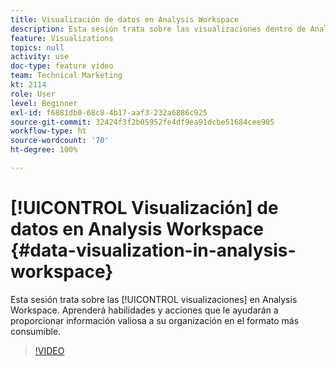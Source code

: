 ```yaml
---
title: Visualización de datos en Analysis Workspace
description: Esta sesión trata sobre las visualizaciones dentro de Analysis Workspace. Aprenderá habilidades y acciones que le ayudarán a proporcionar información valiosa a su organización en el formato más consumible.
feature: Visualizations
topics: null
activity: use
doc-type: feature video
team: Technical Marketing
kt: 2114
role: User
level: Beginner
exl-id: f6881db0-68c8-4b17-aaf3-232a6886c925
source-git-commit: 32424f3f2b05952fe4df9ea91dcbe51684cee905
workflow-type: ht
source-wordcount: '70'
ht-degree: 100%

---
```


# [!UICONTROL Visualización] de datos en Analysis Workspace {#data-visualization-in-analysis-workspace}

Esta sesión trata sobre las [!UICONTROL visualizaciones] en Analysis Workspace. Aprenderá habilidades y acciones que le ayudarán a proporcionar información valiosa a su organización en el formato más consumible.

>[!VIDEO](https://video.tv.adobe.com/v/25036/?quality=12)
